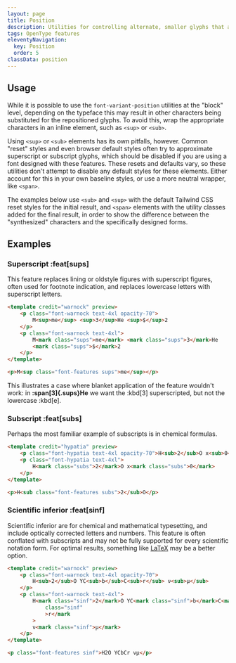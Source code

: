 ```yaml
---
layout: page
title: Position
description: Utilities for controlling alternate, smaller glyphs that are positioned as superscript or subscript.
tags: OpenType features
eleventyNavigation:
  key: Position
  order: 5
classData: position
---
```


## Usage

While it is possible to use the `font-variant-position` utilities at the "block" level, depending on the typeface this may result in other characters being substituted for the repositioned glyphs. To avoid this, wrap the appropriate characters in an inline element, such as `<sup>` or `<sub>`.

Using `<sup>` or `<sub>` elements has its own pitfalls, however. Common "reset" styles and even browser default styles often try to approximate superscript or subscript glyphs, which should be disabled if you are using a font designed with these features. These resets and defaults vary, so these utilities don't attempt to disable any default styles for these elements. Either account for this in your own baseline styles, or use a more neutral wrapper, like `<span>`.

The examples below use `<sub>` and `<sup>` with the default Tailwind CSS reset styles for the initial result, and `<span>` elements with the utility classes added for the final result, in order to show the difference between the "synthesized" characters and the specifically designed forms.

## Examples

### Superscript :feat[sups]

This feature replaces lining or oldstyle figures with superscript figures, often used for footnote indication, and replaces lowercase letters with superscript letters.

```html /sups/
<template credit="warnock" preview>
	<p class="font-warnock text-4xl opacity-70">
		M<sup>me</sup> <sup>3</sup>He <sup>$</sup>2
	</p>
	<p class="font-warnock text-4xl">
		M<mark class="sups">me</mark> <mark class="sups">3</mark>He
		<mark class="sups">$</mark>2
	</p>
</template>

<p>M<sup class="font-features sups">me</sup></p>
```

This illustrates a case where blanket application of the feature wouldn't work:
in **:span[3]{.sups}He** we want the :kbd[3] superscripted, but not the lowercase :kbd[e].

### Subscript :feat[subs]

Perhaps the most familiar example of subscripts is in chemical formulas.

```html /subs/
<template credit="hypatia" preview>
	<p class="font-hypatia text-4xl opacity-70">H<sub>2</sub>O x<sub>0</sub></p>
	<p class="font-hypatia text-4xl">
		H<mark class="subs">2</mark>O x<mark class="subs">0</mark>
	</p>
</template>

<p>H<sub class="font-features subs">2</sub>O</p>
```

### Scientific inferior :feat[sinf]

Scientific inferior are for chemical and mathematical typesetting, and include optically corrected letters and numbers. This feature is often conflated with subscripts and may not be fully supported for every scientific notation form. For optimal results, something like [LaTeX](https://katex.org/) may be a better option.

```html /sinf/
<template credit="warnock" preview>
	<p class="font-warnock text-4xl opacity-70">
		H<sub>2</sub>O YC<sub>b</sub>C<sub>r</sub> ν<sub>μ</sub>
	</p>
	<p class="font-warnock text-4xl">
		H<mark class="sinf">2</mark>O YC<mark class="sinf">b</mark>C<mark
			class="sinf"
			>r</mark
		>
		ν<mark class="sinf">μ</mark>
	</p>
</template>

<p class="font-features sinf">H2O YCbCr νμ</p>
```
